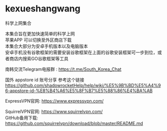 # kexueshangwang
科学上网集合  

本集合旨在更加快速简单的科学上网  
苹果APP 可以切换至外区商店下载  
本集合大部分为安卓手机版本以及电脑版本  
安卓手机没有谷歌框架的需要安装谷歌框架在上面的谷歌安装框架可一步到位，或者商店内搜索GO谷歌框架等工具

南韩交流Telegram电报群 : https://t.me/South_Korea_Chat

国外 appstore id 账号分享 参考这个链接
https://github.com/shadowrocketHelp/help/wiki/%E5%9B%BD%E5%A4%96-appstore-id-%E8%B4%A6%E5%8F%B7%E5%88%86%E4%BA%AB

ExpressVPN官网: https://www.expressvpn.com/

SquirrelVPN官网: https://www.squirrelvpn.com/  
GitHub备用下载: https://github.com/squirrelvpn/download/blob/master/README.md
